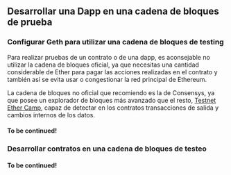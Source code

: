   
## Desarrollar una Dapp en una cadena de bloques de prueba
### Configurar Geth para utilizar una cadena de bloques de testing
Para realizar pruebas de un contrato o de una dapp, es aconsejable no utilizar la cadena de bloques oficial, ya que necesitas una cantidad considerable de Ether para pagar las acciones realizadas en el contrato y también así se evita usar o congestionar la red principal de Ethereum.

La cadena de bloques no oficial que recomiendo es la de Consensys, ya que posee un explorador de bloques más avanzado que el resto,  [Testnet Ether Camp](https://test.ether.camp/), capaz de detectar en los contratos transacciones de salida y cambios internos de los datos.

#### To be continued!

### Desarrollar contratos en una cadena de bloques de testeo

#### To be continued!
